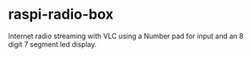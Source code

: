 # raspi-radio-box
Internet radio streaming with VLC using a Number pad for input and an 8 digit 7 segment led display.
